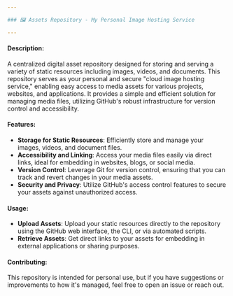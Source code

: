 ```yaml
---

### 🖼️ Assets Repository - My Personal Image Hosting Service

---
```


#### **Description:**
A centralized digital asset repository designed for storing and serving a variety of static resources including images, videos, and documents. This repository serves as your personal and secure "cloud image hosting service," enabling easy access to media assets for various projects, websites, and applications. It provides a simple and efficient solution for managing media files, utilizing GitHub's robust infrastructure for version control and accessibility.

#### **Features:**
- **Storage for Static Resources**: Efficiently store and manage your images, videos, and document files.
- **Accessibility and Linking**: Access your media files easily via direct links, ideal for embedding in websites, blogs, or social media.
- **Version Control**: Leverage Git for version control, ensuring that you can track and revert changes in your media assets.
- **Security and Privacy**: Utilize GitHub's access control features to secure your assets against unauthorized access.

#### **Usage:**
- **Upload Assets**: Upload your static resources directly to the repository using the GitHub web interface, the CLI, or via automated scripts.
- **Retrieve Assets**: Get direct links to your assets for embedding in external applications or sharing purposes.

#### **Contributing:**
This repository is intended for personal use, but if you have suggestions or improvements to how it's managed, feel free to open an issue or reach out.
